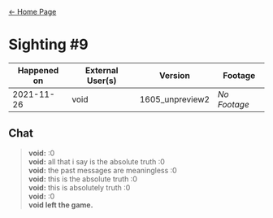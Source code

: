 [← Home Page](../README.md)

# Sighting #9
| Happened on | External User(s) | Version         | Footage      |
| ----------  | ---------------- | --------------- | ------------ |
| 2021-11-26  | void             | 1605_unpreview2 | *No Footage* |

## Chat
> **void:** :0  
> **void:** all that i say is the absolute truth :0  
> **void:** the past messages are meaningless :0  
> **void:** this is the absolute truth :0  
> **void:** this is absolutely truth :0  
> **void:** :0  
> **void left the game.**